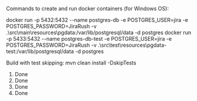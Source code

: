 Commands to create and run docker containers (for Windows OS):

docker run -p 5432:5432 --name postgres-db -e POSTGRES_USER=jira -e POSTGRES_PASSWORD=JiraRush -v .\src\main\resources\pgdata:/var/lib/postgresql/data -d postgres
docker run -p 5433:5432 --name postgres-db-test -e POSTGRES_USER=jira -e POSTGRES_PASSWORD=JiraRush -v .\src\test\resources\pgdata-test:/var/lib/postgresql/data -d postgres

Build with test skipping:
mvn clean install -DskipTests

1. Done
2. Done
3. Done
4. Done